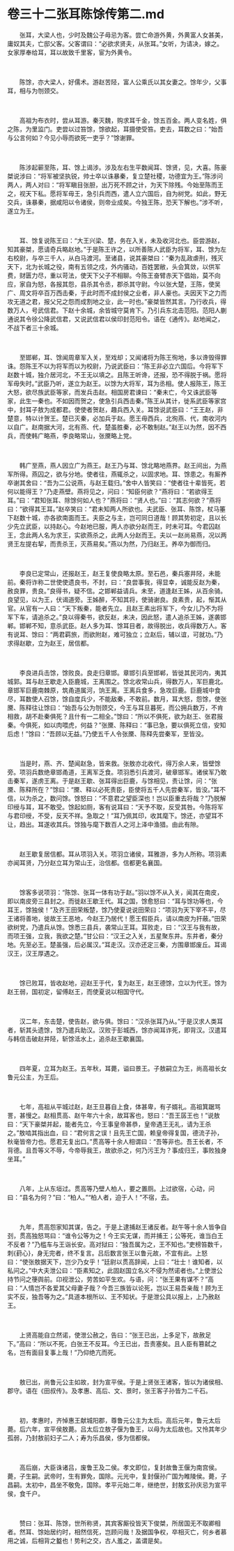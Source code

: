 # 卷三十二张耳陈馀传第二.md

　　张耳，大梁人也，少时及魏公子毋忌为客。尝亡命游外黄，外黄富人女甚美，庸奴其夫，亡邸父客。父客谓曰：“必欲求贤夫，从张耳。”女听，为请决，嫁之。女家厚奉给耳，耳以故致千里客，宦为外黄令。

　　

　　陈馀，亦大梁人，好儒术。游赵苦陉，富人公乘氏以其女妻之。馀年少，父事耳，相与为刎颈交。

　　

　　高祖为布衣时，尝从耳游。秦灭魏，购求耳千金，馀五百金。两人变名姓，俱之陈，为里监门。吏尝以过笞馀，馀欲起，耳摄使受笞。吏去，耳数之曰：“始吾与公言何如？今见小辱而欲死一吏乎？”馀谢罪。

　　

　　陈涉起蕲至陈，耳、馀上谒涉。涉及左右生平数闻耳、馀贤，见，大喜。陈豪桀说涉曰：“将军被坚执锐，帅士卒以诛暴秦，复立楚社稷，功德宜为王。”陈涉问两人，两人对曰：“将军瞋目张胆，出万死不顾之计，为天下除残。今始至陈而王之，视天下私。愿将军毋王，急引兵而西，遣人立六国后，自为树党。如此，野无交兵，诛暴秦，据咸阳以令诸侯，则帝业成矣。今独王陈，恐天下解也。”涉不听，遂立为王。

　　

　　耳、馀复说陈王曰：“大王兴梁、楚，务在入关，未及收河北也。臣尝游赵，知其豪桀，愿请奇兵略赵地。”于是陈王许之，以所善陈人武臣为将军，耳、馀为左右校尉，与卒三千人，从白马渡河。至诸县，说其豪桀曰：“秦为乱政虐刑，残灭天下，北为长城之役，南有五领之戍，外内骚动，百姓罢敝，头会箕敛，以供军费，财匮力尽，重以苛法，使天下父子不相聊。今陈王奋臂赤天下倡始，莫不向应，家自为怒，各报其怨，县杀其令丞，郡杀其守尉。今以张大楚，王陈，使吴广、周文将卒百万西击秦，于此时而不成封侯之业者，非人豪也。夫因天下之力而攻无道之君，报父兄之怨而成割地之业，此一时也。”豪桀皆然其言。乃行收兵，得数万人，号武信君。下赵十余城，余皆城守莫肯下。乃引兵东北击范阳。范阳人蒯通说其令徐公降武信君，又说武信君以侯印封范阳令。语在《通传》。赵地闻之，不战下者三十余城。

　　

　　至邯郸，耳、馀闻周章军入关，至戏却；又闻诸将为陈王徇地，多以谗毁得罪诛。怨陈王不以为将军而以为校尉，乃说武臣曰：“陈王非必立六国后。今将军下赵数十城，独介居河北，不王无以填之。且陈王听谗，还报，恐不得脱于祸。愿将军毋失时。”武臣乃听，遂立为赵王。以馀为大将军，耳为丞相。使人报陈王，陈王大怒，欲尽族武臣等家，而发兵击赵。相国房君谏曰：“秦未亡，今又诛武臣等家，此生一秦也。不如因而贺之，使急引兵西击秦。”陈王从其计，徙系武臣等家宫中，封耳子敖为成都君。使使者贺赵，趣兵西入关。耳馀说武臣曰：“王王赵，非楚意，特以计贺王。楚已灭秦，必加兵于赵。愿王毋西兵，北徇燕、代，南收河内以自广。赵南据大河，北有燕、代，楚虽胜秦，必不敢制赵。”赵王以为然，因不西兵，而使韩广略燕，李良略常山，张黡略上党。

　　

　　韩广至燕，燕人因立广为燕王。赵王乃与耳、馀北略地燕界。赵王间出，为燕军所得。燕囚之，欲与分地。使者往，燕辄杀之，以固求地。耳、馀患之。有厮养卒谢其舍曰：“吾为二公说燕，与赵王载归。”舍中人皆笑曰：“使者往十辈皆死，若何以能得王？”乃走燕壁。燕将见之，问曰：“知臣何欲？”燕将曰：“若欲得王耳。”曰：“君知张耳、除馀何如人也？”燕将曰：“贤人也。”曰：“其志何欲？”燕将曰：“欲得其王耳。”赵卒笑曰：“君未知两人所欲也。夫武臣、张耳、陈馀，杖马箠下赵数十城，亦各欲南面而王。夫臣之与主，岂可同日道哉！顾其势初定，且以长少先立武臣，以持赵心。今赵地已服，两人亦欲分赵而王，时未可耳。今君囚赵王，念此两人名为求王，实欲燕杀之，此两人分赵而王。夫以一赵尚易燕，况以两贤王左提右挈，而责杀王，灭燕易矣。”燕以为然，乃归赵王。养卒为御而归。

　　

　　李良已定常山，还报赵王，赵王复使良略太原。至石邑，秦兵塞井陉，未能前。秦将诈称二世使使遗良书，不封，曰：“良尝事我，得显幸，诚能反赵为秦，赦良罪，贵良。”良得书，疑不信。之邯郸益请兵。未至，道逢赵王姊，从百余骑。良望见，以为王，伏谒道旁。王姊醉，不知其将，使骑谢良。良素贵，起，惭其从官。从官有一人曰：“天下叛秦，能者先立。且赵王素出将军下，今女儿乃不为将军下车，请追杀之。”良以得秦书，欲反赵，未决，因此怒，遣人追杀王姊，遂袭邯郸。邯郸不知，意杀武臣。赵人多为耳、馀耳目者，故得脱出，收兵得数万人。客有说耳、馀曰：“两君羁旅，而欲附赵，难可独立；立赵后，辅以谊，可就功。”乃求得赵歇，立为赵王，居信都。

　　

　　李良进兵击馀，馀败良。良走归章邯。章邯引兵至邯郸，皆徙其民河内，夷其城郭。耳与赵王歇走入臣鹿城，王离围之。馀北收常山兵，得数万人，军巨鹿北。章邯军巨鹿南棘原，筑甬道属河，饷王离。王离兵食多，急攻巨鹿。巨鹿城中食尽，耳数使人召馀，馀自度兵少，不能敌秦，不敢前。数月，耳大怒，怨馀，使张黡、陈释往让馀曰：“始吾与公为刎颈交，今王与耳旦暮死，而公拥兵数万，不肯相救，胡不赴秦俱死？且什有一二相全。”馀曰：“所以不俱死，欲为赵王、张君报秦。今俱死，如以肉喂虎，何益？”张黡、陈释曰：“事已急，要以俱死立信，安知后虑！”馀曰：“吾顾以无益。”乃使五千人令张黡、陈释先尝秦军，至皆没。

　　

　　当是时，燕、齐、楚闻赵急，皆来救。张敖亦北收代，得万余人来，皆壁馀旁。项羽兵数绝章邯甬道，王离军乏食。项羽悉引兵渡河，破章邯军。诸侯军乃敢击秦军，遂虏王离。于是赵王歇、张耳得出巨鹿，与馀相见，责让馀，问：“张黡、陈释所在？”馀曰：“黡、释以必死责臣，臣使将五千人先尝秦军，皆没。”耳不信，以为杀之，数问馀。馀怒曰：“不意君之望臣深也！岂以臣重去将哉？”乃脱解印绶与耳，耳不敢受。馀起如厕，客有说耳曰：“天予不取，反受其咎。今陈将军与君印绶，不受，反天不祥。急取之！”耳乃佩其印，收其麾下。馀还，亦望耳不让，趋出。耳遂收其兵。馀独与麾下数百人之河上泽中渔猎。由此有隙。

　　

　　赵王歇复居信都。耳从项羽入关。项羽立诸侯，耳雅游，多为人所称。项羽素亦闻耳贤，乃分赵立耳为常山王，治信都。信都更名襄国。

　　

　　馀客多说项羽：“陈馀、张耳一体有功于赵。”羽以馀不从入关，闻其在南皮，即以南皮旁三县封之。而徙赵王歇王代。耳之国，馀愈怒曰：“耳与馀功等也，今耳王，馀独侯！”及齐王田荣叛楚，馀乃使夏说说田荣曰：“项羽为天下宰不平，尽王诸将善地，徙故王王恶地，今赵王乃居代！愿王假臣兵，请以南皮为扞蔽。”田荣欲树党，乃遣兵从馀。馀悉三县兵，袭常山王耳。耳败走，曰：“汉王与我有故，而项王强，立我，我欲之楚。”甘公曰：“汉王之入关，五星聚东井。东井者，秦分地。先至必王。楚虽强，后必属汉。”耳走汉。汉亦还定三秦，方围章邯废丘。耳谒汉王，汉王厚遇之。

　　

　　馀已败耳，皆收赵地，迎赵王于代，复为赵王，赵王德馀，立以为代王。馀为赵王弱，国初定，留傅赵王，而使夏说以相国守代。

　　

　　汉二年，东击楚，使告赵，欲与俱。馀曰：“汉杀张耳乃从。”于是汉求人类耳者，斩其头遗馀，馀乃遣兵助汉。汉败于彭城西，馀亦闻耳诈死，即背汉。汉遣耳与韩信击破赵井陉，斩馀泜水上，追杀赵王歇襄国。

　　

　　四年夏，立耳为赵王。五年秋，耳薨，谥曰景王。子敖嗣立为王，尚高祖长女鲁元公主，为王后。

　　

　　七年，高祖从平城过赵，赵王旦暮自上食，体甚卑，有子婿礼。高祖箕踞骂詈，甚慢之。赵相贯高、赵午年六十余，故耳客也，怒曰：“吾王孱王也！”说敖曰：“天下豪桀并起，能者先立，今王事皇帝甚恭，皇帝遇王无礼，请为王杀之。”敖啮其指出血，曰：“君何言之误！且先王亡国，赖皇帝得复国，德流子孙，秋毫皆帝力也。愿君无复出口。”贯高等十余人相谓曰：“吾等非也。吾王长者，不背德。且吾等义不辱，今帝辱我王，故欲杀之，何乃污王为？事成归王，事败独身坐耳。”

　　

　　八年，上从东垣过。贯高等乃壁人柏人，要之置厕。上过欲宿，心动，问曰：“县名为何？”曰：“柏人。”“柏人者，迫于人！”不宿，去。

　　

　　九年，贯高怨家知其谋，告之。于是上逮捕赵王诸反者。赵午等十余人皆争自刭，贯高独怒骂曰：“谁令公等为之！今王实无谋，而并捕王；公等死，谁当白王不反者？”乃槛车与王诣长安。高对狱曰：“独吾属为之，王不知也。”吏榜笞数千，刺{葑心}，身无完者，终不复言。吕后数言张王以鲁元故，不宜有此。上怒曰：“使张敖据天下，岂少乃女乎！”廷尉以贯高辞闻，上曰：“壮士！谁知者，以私问之。”中大夫泄公曰：“臣素知之，此固赵国立名义不侵为然诺者也。”上使泄公持节问之箯舆前。卬视泄公，劳苦如平生欢。与语，问：“张王果有谋不？”高曰：“人情岂不各爱其父母妻子哉？今吾三族皆以论死，岂以王易吾亲哉！顾为王实不反，独吾等为之。”具道本根所以、王不知状。于是泄公具以报上，上乃赦赵王。

　　

　　上贤高能自立然诺，使泄公赦之，告曰：“张王已出，上多足下，故赦足下。”高曰：“所以不死，白张王不反耳。今王已出，吾责塞矣。且人臣有篡弑之名，岂有面目复事上哉！”乃仰绝亢而死。

　　

　　敖已出，尚鲁元公主如故，封为宣平侯。于是上贤张王诸客，皆以为诸侯相、郡守。语在《田叔传》。及孝惠、高后、文、景时，张王客子孙皆为二千石。

　　

　　初，孝惠时，齐悼惠王献城阳郡，尊鲁元公主为太后。高后元年，鲁元太后薨。后六年，宣平侯敖薨。吕太后立敖子偃为鲁王，以母为太后故也。又怜其年少孤弱，乃封敖前妇子二人；寿为乐昌侯，侈为信都侯。

　　

　　高后崩，大臣诛诸吕，废鲁王及二侯。孝文即位，复封故鲁王偃为南宫侯。薨，子生嗣。武帝时，生有罪免，国除。元光中，复封偃孙广国为睢陵侯。薨，子昌嗣。太初中，昌坐不敬免，国除。孝平元始二年，继绝世，封敖玄孙庆忌为宣平侯，食千户。

　　

　　赞曰：张耳、陈馀，世所称贤，其宾客厮役皆天下俊桀，所居国无不取卿相者。然耳、馀始居约时，相然信死，岂顾问哉！及据国争权，卒相灭亡，何乡者慕用之诚，后相背之盭也！势利之交，古人羞之，盖谓是矣。